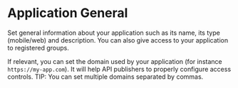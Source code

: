 # Application General

Set general information about your application such as its name, its type (mobile/web) and description.
You can also give access to your application to registered groups.

If relevant, you can set the domain used by your application (for instance `https://my-app.com`). It will help API publishers to properly configure access controls.
TIP: You can set multiple domains separated by commas.
